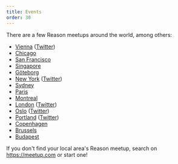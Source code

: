 ```yaml
---
title: Events
order: 30
---
```


There are a few Reason meetups around the world, among others:

- [Vienna](https://www.meetup.com/Reason-Vienna/) ([Twitter](https://twitter.com/reasonvienna))
- [Chicago](https://www.meetup.com/Chicago-ReasonML/)
- [San Francisco](https://www.meetup.com/sv-ocaml/)
- [Singapore](https://www.meetup.com/SG-OCaml/)
- [Göteborg](https://www.meetup.com/got-lambda/)
- [New York](https://www.meetup.com/ReasonML-NYC/) ([Twitter](https://twitter.com/nycreasonml))
- [Sydney](https://www.meetup.com/reason-sydney/)
- [Paris](https://www.meetup.com/ReasonML-Paris/)
- [Montreal](https://www.meetup.com/ReasonMTL/)
- [London](https://www.meetup.com/ReasonLDN/) ([Twitter](https://twitter.com/reasonldn))
- [Oslo](https://www.meetup.com/Reason-Oslo/) ([Twitter](http://twitter.com/reasonoslo/))
- [Portland](https://www.meetup.com/Portland-ReasonML/) ([Twitter](https://twitter.com/ReasonPDX))
- [Copenhagen](https://www.meetup.com/preview/ReasonML-CPH)
- [Brussels](https://www.meetup.com/ReasonML-BXL/)
- [Budapest](https://www.meetup.com/ReasonML-Budapest/)


If you don't find your local area's Reason meetup, search on https://meetup.com or start one!
